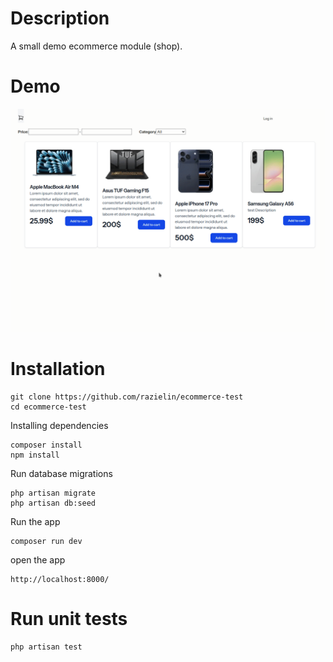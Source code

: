 # Description
A small demo ecommerce module (shop).

# Demo

![Demo](./docs/demo.gif)

# Installation

```shell
git clone https://github.com/razielin/ecommerce-test
cd ecommerce-test
```
Installing dependencies
```shell
composer install
npm install
```
Run database migrations
```shell
php artisan migrate
php artisan db:seed
```
Run the app
```shell
composer run dev
```
open the app
```
http://localhost:8000/
```

# Run unit tests
```shell
php artisan test
```
